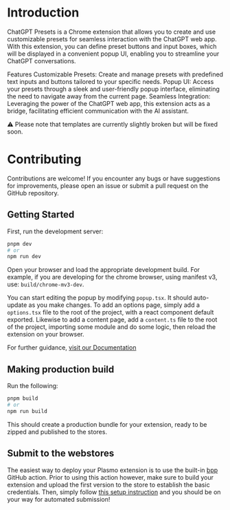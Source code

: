 # Introduction

ChatGPT Presets is a Chrome extension that allows you to create and use customizable presets for seamless interaction with the ChatGPT web app. With this extension, you can define preset buttons and input boxes, which will be displayed in a convenient popup UI, enabling you to streamline your ChatGPT conversations.

Features
Customizable Presets: Create and manage presets with predefined text inputs and buttons tailored to your specific needs.
Popup UI: Access your presets through a sleek and user-friendly popup interface, eliminating the need to navigate away from the current page.
Seamless Integration: Leveraging the power of the ChatGPT web app, this extension acts as a bridge, facilitating efficient communication with the AI assistant.

⚠️ Please note that templates are currently slightly broken but will be fixed soon.

# Contributing
Contributions are welcome! If you encounter any bugs or have suggestions for improvements, please open an issue or submit a pull request on the GitHub repository.

## Getting Started

First, run the development server:

```bash
pnpm dev
# or
npm run dev
```

Open your browser and load the appropriate development build. For example, if you are developing for the chrome browser, using manifest v3, use: `build/chrome-mv3-dev`.

You can start editing the popup by modifying `popup.tsx`. It should auto-update as you make changes. To add an options page, simply add a `options.tsx` file to the root of the project, with a react component default exported. Likewise to add a content page, add a `content.ts` file to the root of the project, importing some module and do some logic, then reload the extension on your browser.

For further guidance, [visit our Documentation](https://docs.plasmo.com/)

## Making production build

Run the following:

```bash
pnpm build
# or
npm run build
```

This should create a production bundle for your extension, ready to be zipped and published to the stores.

## Submit to the webstores

The easiest way to deploy your Plasmo extension is to use the built-in [bpp](https://bpp.browser.market) GitHub action. Prior to using this action however, make sure to build your extension and upload the first version to the store to establish the basic credentials. Then, simply follow [this setup instruction](https://docs.plasmo.com/framework/workflows/submit) and you should be on your way for automated submission!
